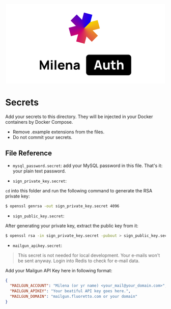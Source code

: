 <p align="center">
  <img width="500px" src="../docs/assets/logo.png" />
</p>

# Secrets

Add your secrets to this directory. They will be injected in your Docker containers by Docker Compose.

- Remove .example extensions from the files.
- Do not commit your secrets.

## File Reference

- `mysql_password.secret`: add your MySQL password in this file. That's it: your plain text password.

- `sign_private_key.secret`:

`cd` into this folder and run the following command to generate the RSA private key:

```bash
$ openssl genrsa -out sign_private_key.secret 4096
```

- `sign_public_key.secret`:

After generating your private key, extract the public key from it:

```bash
$ openssl rsa -in sign_private_key.secret -pubout > sign_public_key.secret
```

- `mailgun_apikey.secret`:

> This secret is not needed for local development. Your e-mails won't be sent anyway. Login into Redis to check for e-mail data.

Add your Mailgun API Key here in following format:

```json
{
  "MAILGUN_ACCOUNT": "Milena (or yr name) <your_mail@your_domain.com>",
  "MAILGUN_APIKEY": "Your beatiful API key goes here.",
  "MAILGUN_DOMAIN": "mailgun.fluoretto.com or your domain"
}
```
